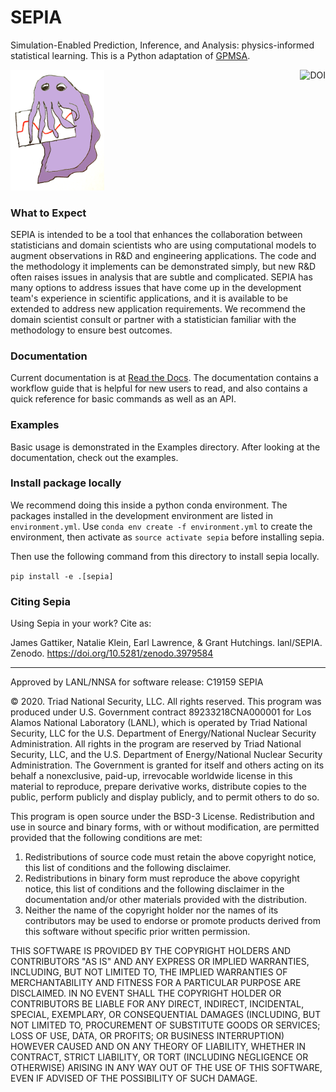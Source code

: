 # SEPIA

Simulation-Enabled Prediction, Inference, and Analysis: physics-informed statistical learning.
This is a Python adaptation of [GPMSA](https://github.com/lanl/gpmsa).

<a href="https://doi.org/10.5281/zenodo.3979585"><img src="https://zenodo.org/badge/DOI/10.5281/zenodo.3979585.svg" align="right" alt="DOI"></a>

<img src="docs/sepia.png" alt="sepia cuttlefish logo" width="150"/>

### What to Expect
SEPIA is intended to be a tool that enhances the collaboration between statisticians
and domain scientists who are using computational models to augment observations in
R&D and engineering applications. The code and the methodology 
it implements can be demonstrated simply, but new R&D often raises issues in 
analysis that are subtle and complicated. SEPIA has many options to address issues 
that have come up in the development team's experience in scientific applications,
and it is available to be extended to address new application requirements. We 
recommend the domain scientist consult or partner with a statistician familiar with the
methodology to ensure best outcomes. 

### Documentation
Current documentation is at [Read the Docs](http://sepia-lanl.readthedocs.io).
The documentation contains a workflow guide that is helpful for new users to read, and also contains a quick reference for basic commands as well as an API.

### Examples
Basic usage is demonstrated in the Examples directory. 
After looking at the documentation, check out the examples.

### Install package locally
We recommend doing this inside a python conda environment.
The packages installed in the development environment are listed in `environment.yml`.
Use `conda env create -f environment.yml` to create the environment, then activate as `source activate sepia` before installing sepia.

Then use the following command from this directory to install sepia locally.

`pip install -e .[sepia]`

### Citing Sepia
Using Sepia in your work? Cite as:

James Gattiker, Natalie Klein, Earl Lawrence, & Grant Hutchings.
lanl/SEPIA. Zenodo. https://doi.org/10.5281/zenodo.3979584


---

Approved by LANL/NNSA for software release: C19159 SEPIA 

© 2020. Triad National Security, LLC. All rights reserved.
This program was produced under U.S. Government contract 89233218CNA000001 for Los Alamos
National Laboratory (LANL), which is operated by Triad National Security, LLC for the U.S.
Department of Energy/National Nuclear Security Administration. All rights in the program are
reserved by Triad National Security, LLC, and the U.S. Department of Energy/National Nuclear
Security Administration. The Government is granted for itself and others acting on its behalf a
nonexclusive, paid-up, irrevocable worldwide license in this material to reproduce, prepare
derivative works, distribute copies to the public, perform publicly and display publicly, and to permit
others to do so.

This program is open source under the BSD-3 License.
Redistribution and use in source and binary forms, with or without modification, are permitted
provided that the following conditions are met:
1. Redistributions of source code must retain the above copyright notice, this list of conditions and
the following disclaimer. 
2. Redistributions in binary form must reproduce the above copyright notice, this list of conditions
and the following disclaimer in the documentation and/or other materials provided with the
distribution. 
3. Neither the name of the copyright holder nor the names of its contributors may be used to endorse
or promote products derived from this software without specific prior written permission.

THIS SOFTWARE IS PROVIDED BY THE COPYRIGHT HOLDERS AND CONTRIBUTORS "AS
IS" AND ANY EXPRESS OR IMPLIED WARRANTIES, INCLUDING, BUT NOT LIMITED TO, THE
IMPLIED WARRANTIES OF MERCHANTABILITY AND FITNESS FOR A PARTICULAR
PURPOSE ARE DISCLAIMED. IN NO EVENT SHALL THE COPYRIGHT HOLDER OR
CONTRIBUTORS BE LIABLE FOR ANY DIRECT, INDIRECT, INCIDENTAL, SPECIAL,
EXEMPLARY, OR CONSEQUENTIAL DAMAGES (INCLUDING, BUT NOT LIMITED TO,
PROCUREMENT OF SUBSTITUTE GOODS OR SERVICES; LOSS OF USE, DATA, OR PROFITS;
OR BUSINESS INTERRUPTION) HOWEVER CAUSED AND ON ANY THEORY OF LIABILITY,
WHETHER IN CONTRACT, STRICT LIABILITY, OR TORT (INCLUDING NEGLIGENCE OR
OTHERWISE) ARISING IN ANY WAY OUT OF THE USE OF THIS SOFTWARE, EVEN IF
ADVISED OF THE POSSIBILITY OF SUCH DAMAGE.

